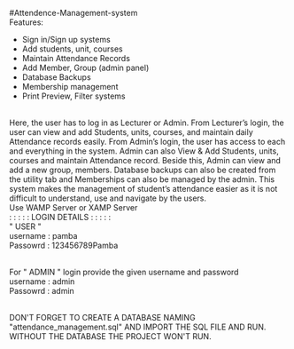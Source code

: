 #Attendence-Management-system
<br/>
Features:
<br/>
- Sign in/Sign up systems
- Add students, unit, courses
- Maintain Attendance Records
- Add Member, Group (admin panel)
- Database Backups
- Membership management
- Print Preview, Filter systems <br/>
<br/>
Here, the user has to log in as Lecturer or Admin. From Lecturer’s login, the user can view and add Students, units, courses, and maintain daily Attendance records easily. From Admin’s login, the user has access to each and everything in the system. Admin can also View & Add Students, units, courses and maintain Attendance record. Beside this, Admin can view and add a new group, members. Database backups can also be created from the utility tab and Memberships can also be managed by the admin. This system makes the management of student’s attendance easier as it is not difficult to understand, use and navigate by the users.
<br/>
Use WAMP Server or XAMP Server
<br/>
                         : : : : : LOGIN DETAILS : : : : : <br/>
" USER  "<br/>
username : pamba <br/>
Passowrd : 123456789Pamba <br/>
<br/>

For " ADMIN " login provide the given username and password<br/>
username : admin<br/>
Passowrd : admin<br/>
<br/>

DON'T FORGET TO CREATE A DATABASE NAMING "attendance_management.sql" AND IMPORT THE SQL FILE AND RUN.
WITHOUT THE DATABASE THE PROJECT WON'T RUN.

